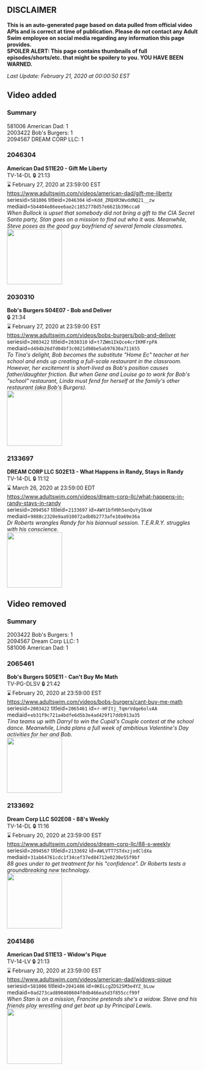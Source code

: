 ## DISCLAIMER
**This is an auto-generated page based on data pulled from official video APIs and is correct at time of publication. Please do not contact any Adult Swim employee on social media regarding any information this page provides.**  
**SPOILER ALERT: This page contains thumbnails of full episodes/shorts/etc. that might be spoilery to you. YOU HAVE BEEN WARNED.**  

_Last Update: February 21, 2020 at 00:00:50 EST_
## Video added
### Summary
581006 American Dad: 1  
2003422 Bob's Burgers: 1  
2094567 DREAM CORP LLC: 1  
### 2046304
**American Dad S11E20 - Gift Me Liberty**  
TV-14-DL 🔒 21:13  
⌛ February 27, 2020 at 23:59:00 EST  
https://www.adultswim.com/videos/american-dad/gift-me-liberty  
seriesid=`581006` titleid=`2046304` id=`Kdd_ZRQXR3WvddNQ21__zw` mediaid=`5b4404e86eee6ae2c1852778d57e6621b396cca8`  
_When Bullock is upset that somebody did not bring a gift to the CIA Secret Santa party, Stan goes on a mission to find out who it was. Meanwhile, Steve poses as the good guy boyfriend of several female classmates._  
<a href="https://i.cdn.turner.com/adultswim/big/image-upload/thumbnails/thumb-2_image-15200193496497.jpg"><img src="https://i.cdn.turner.com/adultswim/big/image-upload/thumbnails/thumb-2_image-15200193496497.jpg" height="144px" /></a>
### 2030310
**Bob's Burgers S04E07 - Bob and Deliver**  
 🔒 21:34  
⌛ February 27, 2020 at 23:59:00 EST  
https://www.adultswim.com/videos/bobs-burgers/bob-and-deliver  
seriesid=`2003422` titleid=`2030310` id=`t7ZWm1IkQce4crIKMFrpPA` mediaid=`d494b26dfd04bf3c0821d98be5ab97630a711655`  
_To Tina's delight, Bob becomes the substitute "Home Ec" teacher at her school and ends up creating a full-scale restaurant in the classroom. However, her excitement is short-lived as Bob's position causes father/daughter friction. But when Gene and Louise go to work for Bob's "school" restaurant, Linda must fend for herself at the family's other restaurant (aka Bob's Burgers)._  
<a href="https://i.cdn.turner.com/adultswim/big/image-upload/thumbnails/thumb-2_image-15187080847379.jpg"><img src="https://i.cdn.turner.com/adultswim/big/image-upload/thumbnails/thumb-2_image-15187080847379.jpg" height="144px" /></a>
### 2133697
**DREAM CORP LLC S02E13 - What Happens in Randy, Stays in Randy**  
TV-14-DL 🔒 11:12  
⌛ March 26, 2020 at 23:59:00 EDT  
https://www.adultswim.com/videos/dream-corp-llc/what-happens-in-randy-stays-in-randy  
seriesid=`2094567` titleid=`2133697` id=`AWY1bfH9h5enQuYyI6xW` mediaid=`9888c2320e9aa910072adb0b2773afe10a69e36a`  
_Dr Roberts wrangles Randy for his biannual session. T.E.R.R.Y. struggles with his conscience._  
<a href="https://i.cdn.turner.com/adultswim/big/image-upload/thumbnails/thumb-2_image-15435309784922.jpg"><img src="https://i.cdn.turner.com/adultswim/big/image-upload/thumbnails/thumb-2_image-15435309784922.jpg" height="144px" /></a>
## Video removed
### Summary
2003422 Bob's Burgers: 1  
2094567 Dream Corp LLC: 1  
581006 American Dad: 1  
### 2065461
**Bob's Burgers S05E11 - Can't Buy Me Math**  
TV-PG-DLSV 🔒 21:42  
⌛ February 20, 2020 at 23:59:00 EST  
https://www.adultswim.com/videos/bobs-burgers/cant-buy-me-math  
seriesid=`2003422` titleid=`2065461` id=`r-HFItj_TqmrVdqe6olvAA` mediaid=`eb31f9c721a4bdfe6d5b3e4ad429f17ddb913a35`  
_Tina teams up with Darryl to win the Cupid's Couple contest at the school dance. Meanwhile, Linda plans a full week of ambitious Valentine's Day activities for her and Bob._  
<a href="https://i.cdn.turner.com/adultswim/big/video/cant-buy-me-math/bobsburgers_422_air_cid-2PH64.jpg"><img src="https://i.cdn.turner.com/adultswim/big/video/cant-buy-me-math/bobsburgers_422_air_cid-2PH64.jpg" height="144px" /></a>
### 2133692
**Dream Corp LLC S02E08 - 88's Weekly**  
TV-14-DL 🔒 11:16  
⌛ February 20, 2020 at 23:59:00 EST  
https://www.adultswim.com/videos/dream-corp-llc/88-s-weekly  
seriesid=`2094567` titleid=`2133692` id=`AWLVTT7STdxzjxdCldXa` mediaid=`31ab64761cdc1f34cef37ed84712e0230e55f9bf`  
_88 goes under to get treatment for his "confidence". Dr Roberts tests a groundbreaking new technology._  
<a href="https://i.cdn.turner.com/adultswim/big/image-upload/thumbnails/thumb-2_image-154160544362420.jpg"><img src="https://i.cdn.turner.com/adultswim/big/image-upload/thumbnails/thumb-2_image-154160544362420.jpg" height="144px" /></a>
### 2041486
**American Dad S11E13 - Widow's Pique**  
TV-14-LV 🔒 21:13  
⌛ February 20, 2020 at 23:59:00 EST  
https://www.adultswim.com/videos/american-dad/widows-pique  
seriesid=`581006` titleid=`2041486` id=`0KELcgZDS2SM3e4YZ_bLuw` mediaid=`0ad273cad890408604f0db466ea5d3f855ccf99f`  
_When Stan is on a mission, Francine pretends she's a widow. Steve and his friends play wrestling and get beat up by Principal Lewis._  
<a href="https://i.cdn.turner.com/adultswim/big/image-upload/thumbnails/thumb-2_image-15107888270076.jpg"><img src="https://i.cdn.turner.com/adultswim/big/image-upload/thumbnails/thumb-2_image-15107888270076.jpg" height="144px" /></a>
